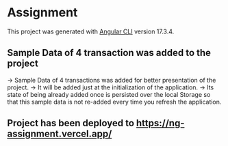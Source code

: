 # Assignment

This project was generated with [Angular CLI](https://github.com/angular/angular-cli) version 17.3.4.

## Sample Data of 4 transaction was added to the project

-> Sample Data of 4 transactions was added for better presentation of the project.
-> It will be added just at the initialization of the application.
-> Its state of being already added once is persisted over the local Storage so that this sample data is not re-added every time you refresh the application.

## Project has been deployed to https://ng-assignment.vercel.app/
